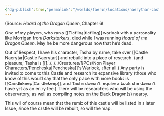 ```yaml
---
{"dg-publish":true,"permalink":"/worlds/faerun/locations/naerythar-castle/"}
---
```



(Source: *Hoard of the Dragon Queen*, Chapter 6)

One of my players, who ran a [[Tiefling\|tiefling]] warlock with a personality like Morrigan from *Darkstarkers*, died while I was running *Hoard of the Dragon Queen*. May he be more dangerous now that he’s dead.

Out of Respect, I have his character, Tasha by name, take over [[Castle Naerytar\|Castle Naerytar]] and rebuild into a place of research. (and pleasure; Tasha is [[[../../../Creatures/NPCs/Non Player Characters/Pencheska\|Pencheska]]'s Warlock, after all.) Any party is invited to come to this Castle and research its expansive library (those who know of this would say that the only place with more books is [[Candlekeep\|Candlekeep]], and Tasha doesn't require a book she doesn't have yet as an entry fee.) There will be researchers who will be using the observatory, as well as compiling notes on the Black Dragon(s) nearby.

This will of course mean that the remix of this castle will be listed in a later Issue, since the castle will be rebuilt, so will the map.
